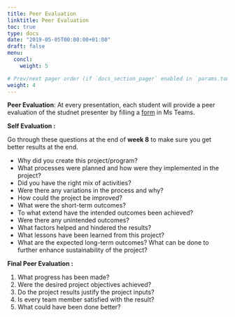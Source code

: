 ```yaml
---
title: Peer Evaluation
linktitle: Peer Evaluation
toc: true
type: docs
date: "2019-05-05T00:00:00+01:00"
draft: false
menu:
  concl:
    weight: 5

# Prev/next pager order (if `docs_section_pager` enabled in `params.toml`)
weight: 4
---
```

**Peer Evaluation**: At every presentation, each student will provide a peer evaluation of the studnet presenter by filling a [form](https://forms.office.com/Pages/ResponsePage.aspx?id=vboLF_CikEytSw6PDwxCWY8YjOkV-85Jgixhvnt1-dxUMUc0M1RPTFhVWEYzR0VKNlpXMFY5TE9LWiQlQCN0PWcu) in Ms Teams.

**Self Evaluation :**

Go through these questions at the end of **week 8** to make sure you get better results at the end.

* Why did you create this project/program?
* What processes were planned and how were they implemented in the project? 
* Did you have the right mix of activities?
* Were there any variations in the process and why?
* How could the project be improved?
* What were the short-term outcomes?
* To what extend have the intended outcomes been achieved?
* Were there any unintended outcomes?
* What factors helped and hindered the results?
* What lessons have been learned from this project?
* What are the expected long-term outcomes? What can be done to further enhance sustainability  of the project?


**Final Peer Evaluation :**

1. What progress has been made?
2. Were the desired project objectives achieved?
3. Do the project results justify the project inputs?
4. Is every team member satisfied with the result?
5. What could have been done better?
